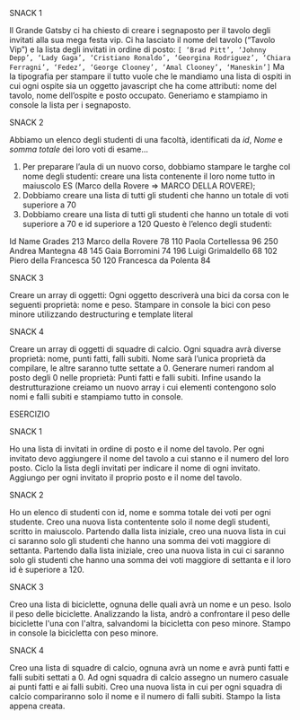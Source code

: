 SNACK 1

Il Grande Gatsby ci ha chiesto di creare i segnaposto per il tavolo degli invitati alla sua mega festa vip.
Ci ha lasciato il nome del tavolo (“Tavolo Vip”) e la lista degli invitati in ordine di posto: `[ ‘Brad Pitt’, ‘Johnny Depp’, ‘Lady Gaga’, ‘Cristiano Ronaldo’, ‘Georgina Rodriguez’, ‘Chiara Ferragni’, ‘Fedez’, ‘George Clooney’, ‘Amal Clooney’, ‘Maneskin’]`
Ma la tipografia per stampare il tutto vuole che le mandiamo una lista di ospiti in cui ogni ospite sia un oggetto javascript che ha come attributi: nome del tavolo, nome dell’ospite e posto occupato.
Generiamo e stampiamo in console la lista per i segnaposto.


SNACK 2

Abbiamo un elenco degli studenti di una facoltà, identificati da _id_, _Nome_ e _somma totale_ dei loro voti di esame...
1. Per preparare l’aula di un nuovo corso, dobbiamo stampare le targhe col nome degli studenti: creare una lista contenente il loro nome tutto in maiuscolo
ES (Marco della Rovere => MARCO DELLA ROVERE);
2. Dobbiamo creare una lista di tutti gli studenti che hanno un totale di voti superiore a 70
3. Dobbiamo creare una lista di tutti gli studenti che hanno un totale di voti superiore a 70 e id superiore a 120
Questo è l’elenco degli studenti:

Id  Name                Grades
213 Marco della Rovere      78
110 Paola Cortellessa       96
250 Andrea Mantegna         48
145 Gaia Borromini          74
196 Luigi Grimaldello       68
102 Piero della Francesca   50
120 Francesca da Polenta    84


SNACK 3

Creare un array di oggetti:
Ogni oggetto descriverà una bici da corsa con le seguenti proprietà: nome e peso.
Stampare in console la bici con peso minore utilizzando destructuring e template literal


SNACK 4

Creare un array di oggetti di squadre di calcio. Ogni squadra avrà diverse proprietà: nome, punti fatti, falli subiti.
Nome sarà l’unica proprietà da compilare, le altre saranno tutte settate a 0.
Generare numeri random al posto degli 0 nelle proprietà: Punti fatti e falli subiti.
Infine usando la destrutturazione creiamo un nuovo array i cui elementi contengono solo nomi e falli subiti e stampiamo tutto in console.

ESERCIZIO

SNACK 1

Ho una lista di invitati in ordine di posto e il nome del tavolo.
Per ogni invitato devo aggiungere il nome del tavolo a cui stanno e il numero del loro posto.
Ciclo la lista degli invitati per indicare il nome di ogni invitato.
Aggiungo per ogni invitato il proprio posto e il nome del tavolo.


SNACK 2 

Ho un elenco di studenti con id, nome e somma totale dei voti per ogni studente.
Creo una nuova lista contentente solo il nome degli studenti, scritto in maiuscolo.
Partendo dalla lista iniziale, creo una nuova lista in cui ci saranno solo gli studenti che hanno una somma dei voti maggiore di settanta.
Partendo dalla lista iniziale, creo una nuova lista in cui ci saranno solo gli studenti che hanno una somma dei voti maggiore di settanta e il loro id è superiore a 120.

SNACK 3

Creo una lista di biciclette, ognuna delle quali avrà un nome e un peso.
Isolo il peso delle biciclette.
Analizzando la lista, andrò a confrontare il peso delle biciclette l'una con l'altra, salvandomi la bicicletta con peso minore.
Stampo in console la bicicletta con peso minore.

SNACK 4

Creo una lista di squadre di calcio, ognuna avrà un nome e avrà punti fatti e falli subiti settati a 0.
Ad ogni squadra di calcio assegno un numero casuale ai punti fatti e ai falli subiti.
Creo una nuova lista in cui per ogni squadra di calcio compariranno solo il nome e il numero di falli subiti.
Stampo la lista appena creata.